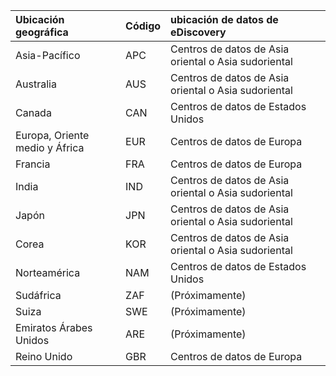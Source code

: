 
|**Ubicación geográfica**             |**Código**|**ubicación de datos de eDiscovery**      |
|:----------------------------|:-------|:---------------------------------|
|Asia-Pacífico                 |APC     |Centros de datos de Asia oriental o Asia sudoriental|
|Australia                    |AUS     |Centros de datos de Asia oriental o Asia sudoriental|
|Canada                       |CAN     |Centros de datos de Estados Unidos                    |
|Europa, Oriente medio y África|EUR     |Centros de datos de Europa                |
|Francia                       |FRA     |Centros de datos de Europa                |
|India                        |IND     |Centros de datos de Asia oriental o Asia sudoriental|
|Japón                        |JPN     |Centros de datos de Asia oriental o Asia sudoriental|
|Corea                        |KOR     |Centros de datos de Asia oriental o Asia sudoriental|
|Norteamérica                |NAM     |Centros de datos de Estados Unidos                    |
|Sudáfrica                 |ZAF     |(Próximamente)                     |
|Suiza                  |SWE     |(Próximamente)                     |
|Emiratos Árabes Unidos         |ARE     |(Próximamente)                     |
|Reino Unido               |GBR     |Centros de datos de Europa                |
